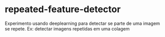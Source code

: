 # repeated-feature-detector
Experimento usando deeplearning para detectar se parte de uma imagem se repete. Ex: detectar imagens repetidas em uma colagem
